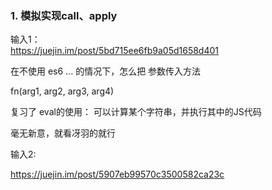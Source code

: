 ### 1. 模拟实现call、apply


输入1：  
https://juejin.im/post/5bd715ee6fb9a05d1658d401


在不使用 es6  ... 的情况下，怎么把 参数传入方法

fn(arg1, arg2, arg3, arg4)



复习了 eval的使用：
可以计算某个字符串，并执行其中的JS代码


毫无新意，就看冴羽的就行


输入2:

https://juejin.im/post/5907eb99570c3500582ca23c

